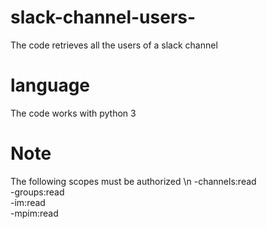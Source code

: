 # slack-channel-users-
The code retrieves all the users of a slack channel 
# language
The code works with python 3 
# Note 
The following scopes must be authorized \n 
-channels:read  
-groups:read  
-im:read  
-mpim:read
